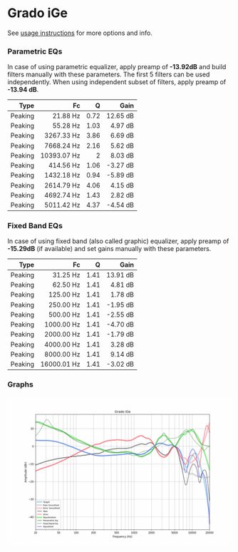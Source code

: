 # Grado iGe
See [usage instructions](https://github.com/jaakkopasanen/AutoEq#usage) for more options and info.

### Parametric EQs
In case of using parametric equalizer, apply preamp of **-13.92dB** and build filters manually
with these parameters. The first 5 filters can be used independently.
When using independent subset of filters, apply preamp of **-13.94 dB**.

| Type    | Fc          |    Q | Gain     |
|--------:|------------:|-----:|---------:|
| Peaking | 21.88 Hz    | 0.72 | 12.65 dB |
| Peaking | 55.28 Hz    | 1.03 | 4.97 dB  |
| Peaking | 3267.33 Hz  | 3.86 | 6.69 dB  |
| Peaking | 7668.24 Hz  | 2.16 | 5.62 dB  |
| Peaking | 10393.07 Hz | 2    | 8.03 dB  |
| Peaking | 414.56 Hz   | 1.06 | -3.27 dB |
| Peaking | 1432.18 Hz  | 0.94 | -5.89 dB |
| Peaking | 2614.79 Hz  | 4.06 | 4.15 dB  |
| Peaking | 4692.74 Hz  | 1.43 | 2.82 dB  |
| Peaking | 5011.42 Hz  | 4.37 | -4.54 dB |

### Fixed Band EQs
In case of using fixed band (also called graphic) equalizer, apply preamp of **-15.29dB**
(if available) and set gains manually with these parameters.

| Type    | Fc          |    Q | Gain     |
|--------:|------------:|-----:|---------:|
| Peaking | 31.25 Hz    | 1.41 | 13.91 dB |
| Peaking | 62.50 Hz    | 1.41 | 4.81 dB  |
| Peaking | 125.00 Hz   | 1.41 | 1.78 dB  |
| Peaking | 250.00 Hz   | 1.41 | -1.95 dB |
| Peaking | 500.00 Hz   | 1.41 | -2.55 dB |
| Peaking | 1000.00 Hz  | 1.41 | -4.70 dB |
| Peaking | 2000.00 Hz  | 1.41 | -1.79 dB |
| Peaking | 4000.00 Hz  | 1.41 | 3.28 dB  |
| Peaking | 8000.00 Hz  | 1.41 | 9.14 dB  |
| Peaking | 16000.01 Hz | 1.41 | -3.02 dB |

### Graphs
![](./Grado%20iGe.png)